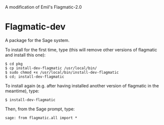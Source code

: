 
A modification of Emil's Flagmatic-2.0


Flagmatic-dev
=============

A package for the Sage system.

To install for the first time, type (this will remove other versions of flagmatic and install this one):

    $ cd pkg
    $ cp install-dev-flagmatic /usr/local/bin/
    $ sudo chmod +x /usr/local/bin/install-dev-flagmatic
    $ cd; install-dev-flagmatic

To install again (e.g. after having installed another version of flagmatic in the meantime), type:

    $ install-dev-flagmatic

Then, from the Sage prompt, type:

    sage: from flagmatic.all import *
